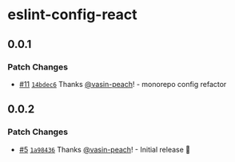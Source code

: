 # eslint-config-react

## 0.0.1

### Patch Changes

- [#11](https://github.com/jventures-jdn/token-generator/pull/11) [`14bdec6`](https://github.com/jventures-jdn/token-generator/commit/14bdec6a4519670ea3510568af258387a14149be) Thanks [@vasin-peach](https://github.com/vasin-peach)! - monorepo config refactor

## 0.0.2

### Patch Changes

- [#5](https://github.com/jventures-jdn/token-generator/pull/5) [`1a98436`](https://github.com/jventures-jdn/token-generator/commit/1a98436eb4ef8fc756a9b0d075184dda644c3d9f) Thanks [@vasin-peach](https://github.com/vasin-peach)! - Initial release 🚀
